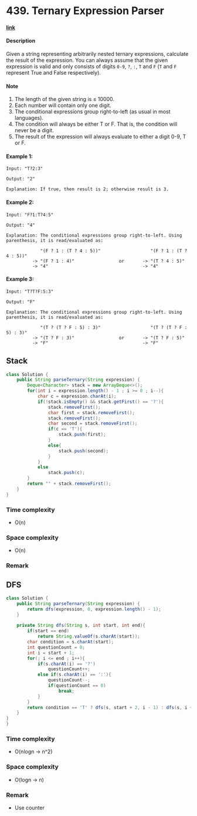 # 439. Ternary Expression Parser

#### [link](https://leetcode.com/problems/ternary-expression-parser/) 

#### Description
Given a string representing arbitrarily nested ternary expressions, calculate the result of the expression. You can always assume that the given expression is valid and only consists of digits `0-9`, `?`, `:`, `T` and `F` (`T` and `F` represent True and False respectively).
#### Note
1. The length of the given string is ≤ 10000.
2. Each number will contain only one digit.
3. The conditional expressions group right-to-left (as usual in most languages).
4. The condition will always be either T or F. That is, the condition will never be a digit.
5. The result of the expression will always evaluate to either a digit 0-9, T or F.

#### Example 1:
```
Input: "T?2:3"

Output: "2"

Explanation: If true, then result is 2; otherwise result is 3.
```
#### Example 2:
```
Input: "F?1:T?4:5"

Output: "4"

Explanation: The conditional expressions group right-to-left. Using parenthesis, it is read/evaluated as:

             "(F ? 1 : (T ? 4 : 5))"                   "(F ? 1 : (T ? 4 : 5))"
          -> "(F ? 1 : 4)"                 or       -> "(T ? 4 : 5)"
          -> "4"                                    -> "4"
```
#### Example 3:
```
Input: "T?T?F:5:3"

Output: "F"

Explanation: The conditional expressions group right-to-left. Using parenthesis, it is read/evaluated as:

             "(T ? (T ? F : 5) : 3)"                   "(T ? (T ? F : 5) : 3)"
          -> "(T ? F : 3)"                 or       -> "(T ? F : 5)"
          -> "F"                                    -> "F"

```

## Stack
```java
class Solution {
    public String parseTernary(String expression) {
        Deque<Character> stack = new ArrayDeque<>();
        for(int i = expression.length() - 1 ; i >= 0 ; i--){
            char c = expression.charAt(i);
            if(!stack.isEmpty() && stack.getFirst() == '?'){
                stack.removeFirst();
                char first = stack.removeFirst();
                stack.removeFirst();
                char second = stack.removeFirst();
                if(c == 'T'){
                    stack.push(first);
                }
                else{
                    stack.push(second);
                }
            }
            else
                stack.push(c);
        }
        return "" + stack.removeFirst();
    }
}
```

### Time complexity
* O(n)
### Space complexity
* O(n)
### Remark

## DFS
```java
class Solution {
    public String parseTernary(String expression) {
        return dfs(expression, 0, expression.length() - 1);
    }
    
    private String dfs(String s, int start, int end){
        if(start == end)
            return String.valueOf(s.charAt(start));
        char condition = s.charAt(start);
        int questionCount = 0;
        int i = start + 1;
        for(; i <= end ; i++){
            if(s.charAt(i) == '?')
                questionCount++;
            else if(s.charAt(i) == ':'){
                questionCount--;
                if(questionCount == 0)
                    break;
            }
        }
        return condition == 'T' ? dfs(s, start + 2, i - 1) : dfs(s, i + 1, end);
    }
}
}
```

### Time complexity
* O(nlogn -> n^2)
### Space complexity
* O(logn -> n)
### Remark
* Use counter